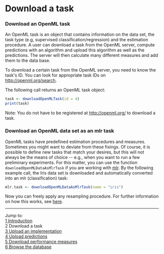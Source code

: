 Download a task
===============

### Download an OpenML task
An OpenML task is an object that contains information on the data set, the task type (e.g, supervised classification/regression) and the estimation procedure. A user can download a task from the OpenML server, compute predictions with an algorithm and upload this algorithm as well as the predictions. The server will then calculate many different measures and add them to the data base.

To download a certain task from the OpenML server, you need to know the task's ID. You can look for appropriate task IDs on  
http://openml.org/search. 

The following call returns an OpenML task object: 


```r
task <- downloadOpenMLTask(id = 4)
print(task)
```


Note: You do not have to be registered at http://openml.org/ to download a task. 

### Download an OpenML data set as an mlr task
OpenML tasks have predefined estimation procedures and measures. Sometimes you might want to deviate from these fixings. Of course, it is possible to define new tasks that match your desires, but this will not always be the means of choice -- e.g., when you want to run a few preliminary experiments. For this matter, you can use the function `downloadOpenMLDataAsMlrTask` if you are working with [mlr](https://github.com/berndbischl/mlr). By the following example call, the Iris data set is downloaded and automatically converted into an mlr (classification) task: 


```r
mlr.task <- downloadOpenMLDataAsMlrTask(name = "iris")
```


Now you can freely apply any resampling procedure. For further information on how this works, see [here](http://berndbischl.github.io/mlr/man/makeResampleDesc.html).

----------------------------------------------------------------------------------------------------------------------
Jump to:    
[1 Introduction](1-Introduction.md)    
2 Download a task  
[3 Upload an implementation](3-Upload-an-implementation.md)  
[4 Upload predictions](4-Upload-predictions.md)  
[5 Download performance measures](5-Download-performance-measures.md)  
[6 Browse the database](6-Browse-the-database.md)

